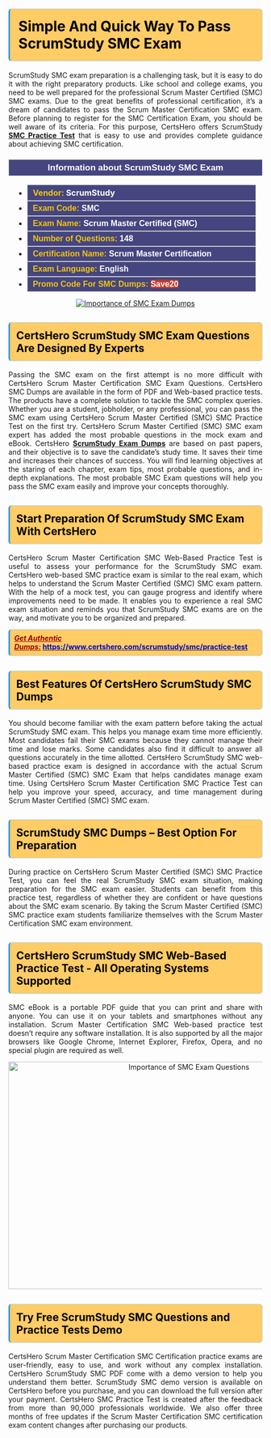 <h1><strong><span style="display:block; color:#000000; background:#ffcc66; border: 0.5px solid #AED6F1 ; border-left: 3px solid #3498DB; padding: .6em; border-radius: 6px;">Simple And Quick Way To Pass ScrumStudy SMC Exam</span></strong></h1>

<p style="text-align: justify;">ScrumStudy SMC exam preparation is a challenging task, but it is easy to do it with the right preparatory products. Like school and college exams, you need to be well prepared for the professional Scrum Master Certified (SMC) SMC exams. Due to the great benefits of professional certification, it’s a dream of candidates to pass the Scrum Master Certification SMC exam. Before planning to register for the SMC Certification Exam, you should be well aware of its criteria. For this purpose, CertsHero offers ScrumStudy <a href="https://www.certshero.com/scrumstudy/smc"><strong>SMC Practice Test</strong></a> that is easy to use and provides complete guidance about achieving SMC certification.</p>

<h3 style="background: #454580; border: 1px solid rgb(204, 204, 204); padding: 5px 10px; text-align: center;"><span style="color:#ffffff;"><span style="font-size:11pt"><span style="line-height:normal"><span style="font-family:Calibri,sans-serif"><b><span style="font-size:13.0pt"><span cambria="">Information about ScrumStudy SMC Exam</span></span></b></span></span></span></span></h3>

<ul>
	<li style="margin:0cm 10pt">
	<div style="background:#454580; border: 1px solid rgb(204, 204, 204); padding: 5px 10px; text-align: justify;"><span style="font-size:11pt"><span style="line-height:normal"><span style="tab-stops:list 36.0pt"><span style="font-fam ily:Calibri,sans-serif"><b><span style="font-size:12.0pt"><span new="" roman="" style="font-family:" times=""><span style="color:#f1c40f;">Vendor:</span> <span style="color:#ffffff;">ScrumStudy</span></span></span></b></span></span></span></span></div>
	</li>
	<li style="margin:0cm 10pt">
	<div style="background: #454580; border: 1px solid rgb(204, 204, 204); padding: 5px 10px; text-align: justify;"><span style="font-size:11pt"><span style="line-height:normal"><span style="tab-stops:list 36.0pt"><span style="font-family:Calibri,sans-serif"><b><span style="font-size:12.0pt"><span new="" roman="" style="font-family:" times=""><span style="color:#f1c40f;">Exam Code:</span> <span style="color:#ffffff;">SMC</span></span></span></b></span></span></span></span></div>
	</li>
	<li style="margin:0cm 10pt">
	<div style="background: #454580; border: 1px solid rgb(204, 204, 204); padding: 5px 10px; text-align: justify;"><span style="font-size:11pt"><span style="line-height:normal"><span style="tab-stops:list 36.0pt"><span style="font-family:Calibri,sans-serif"><b><span style="font-size:12.0pt"><span new="" roman="" style="font-family:" times=""><span style="color:#f1c40f;">Exam Name:</span> <span style="color:#ffffff;">Scrum Master Certified (SMC)</span></span></span></b></span></span></span></span></div>
	</li>
	<li style="margin:0cm 10pt">
	<div style="background: #454580; border: 1px solid rgb(204, 204, 204); padding: 5px 10px;"><span style="font-size:11pt"><span style="line-height:normal"><span style="tab-stops:list 36.0pt"><span style="font-family:Calibri,sans-serif"><b><span style="font-size:12.0pt"><span new="" roman="" style="font-family:" times=""><span style="color:#f1c40f;">Number of Questions: </span><span style="color:#ffffff;">148</span></span></span></b></span></span></span></span></div>
	</li>
	<li style="margin:0cm 10pt">
	<div style="background: #454580; border: 1px solid rgb(204, 204, 204); padding: 5px 10px; text-align: justify;"><span style="font-size:11pt"><span style="line-height:normal"><span style="tab-stops:list 36.0pt"><span style="font-family:Calibri,sans-serif"><b><span style="font-size:12.0pt"><span new="" roman="" style="font-family:" times=""><span style="color:#f1c40f;">Certification Name:</span> <span style="color:#ffffff;">Scrum Master Certification</span></span></span></b></span></span></span></span></div>
	</li>
	<li style="margin:0cm 10pt">
	<div style="background: #454580; border: 1px solid rgb(204, 204, 204); padding: 5px 10px; text-align: justify;"><span style="font-size:11pt"><span style="line-height:normal"><span style="tab-stops:list 36.0pt"><span style="font-family:Calibri,sans-serif"><b><span style="font-size:12.0pt"><span new="" roman="" style="font-family:" times=""><span style="color:#f1c40f;">Exam Language:</span> <span style="color:#ffffff;">English</span></span></span></b></span></span></span></span></div>
	</li>
	<li style="margin:0cm 10pt">
	<div style="background: #454580; border: 1px solid rgb(204, 204, 204); padding: 5px 10px;"><span style="font-size:11pt"><span style="line-height:normal"><span style="tab-stops:list 36.0pt"><span style="font-family:Calibri,sans-serif"><b><span style="font-size:12.0pt"><span new="" roman="" style="font-family:" times=""><span style="color:#f1c40f;">Promo Code For SMC Dumps: </span><span style="color:#ffffff;"><span style="background-color:#c0392b;">Save20</span></span></span></span></b></span></span></span></span></div>
	</li>
</ul>

<p style="text-align: center;"><a href="https://www.certshero.com/scrumstudy/smc" rel="NOFOLLOW"><img alt="Importance of SMC Exam Dumps" src="https://i.imgur.com/UZuq4Dk.jpeg" /></a></p>

<h2><strong><span style="display:block; color:#000000; background:#ffcc66; border: 0.5px solid #AED6F1 ; border-left: 3px solid #3498DB; padding: .6em; border-radius: 6px;">CertsHero ScrumStudy SMC Exam Questions Are Designed By Experts</span></strong></h2>

<p style="text-align: justify;">Passing the SMC exam on the first attempt is no more difficult with CertsHero Scrum Master Certification SMC Exam Questions. CertsHero SMC Dumps are available in the form of PDF and Web-based practice tests. The products have a complete solution to tackle the SMC complex queries. Whether you are a student, jobholder, or any professional, you can pass the SMC exam using CertsHero Scrum Master Certified (SMC) SMC Practice Test on the first try. CertsHero Scrum Master Certified (SMC) SMC exam expert has added the most probable questions in the mock exam and eBook. CertsHero <a href="https://www.certshero.com/scrumstudy"><strong>ScrumStudy Exam Dumps</strong></a> are based on past papers, and their objective is to save the candidate’s study time. It saves their time and increases their chances of success. You will find learning objectives at the staring of each chapter, exam tips, most probable questions, and in-depth explanations. The most probable SMC Exam questions will help you pass the SMC exam easily and improve your concepts thoroughly.</p>

<h2><strong><span style="display:block; color:#000000; background:#ffcc66; border: 0.5px solid #AED6F1 ; border-left: 3px solid #3498DB; padding: .6em; border-radius: 6px;">Start Preparation Of ScrumStudy SMC Exam With CertsHero</span></strong></h2>

<p style="text-align: justify;">CertsHero Scrum Master Certification SMC Web-Based Practice Test is useful to assess your performance for the ScrumStudy SMC exam. CertsHero web-based SMC practice exam is similar to the real exam, which helps to understand the Scrum Master Certified (SMC) SMC exam pattern. With the help of a mock test, you can gauge progress and identify where improvements need to be made. It enables you to experience a real SMC exam situation and reminds you that ScrumStudy SMC exams are on the way, and motivate you to be organized and prepared.</p>

<p><strong><span style="display:block; color:#990000; background:#ffcc66; border: 0.5px solid #AED6F1 ; border-left: 3px solid #3498DB; padding: .6em; border-radius: 6px;"><span style="font-size:14px;"><u><i>Get Authentic Dumps:</i></u></span> <a href="https://www.certshero.com/scrumstudy/smc/practice-test"><span style="color:#0000cc;">https://www.certshero.com/scrumstudy/smc/practice-test</span></a></span></strong></p>

<h2><strong><span style="display:block; color:#000000; background:#ffcc66; border: 0.5px solid #AED6F1 ; border-left: 3px solid #3498DB; padding: .6em; border-radius: 6px;">Best Features Of CertsHero ScrumStudy SMC Dumps</span></strong></h2>

<p style="text-align: justify;">You should become familiar with the exam pattern before taking the actual ScrumStudy SMC exam. This helps you manage exam time more efficiently. Most candidates fail their SMC exams because they cannot manage their time and lose marks. Some candidates also find it difficult to answer all questions accurately in the time allotted. CertsHero ScrumStudy SMC web-based practice exam is designed in accordance with the actual Scrum Master Certified (SMC) SMC Exam that helps candidates manage exam time. Using CertsHero Scrum Master Certification SMC Practice Test can help you improve your speed, accuracy, and time management during Scrum Master Certified (SMC) SMC exam.</p>

<h2><strong><span style="display:block; color:#000000; background:#ffcc66; border: 0.5px solid #AED6F1 ; border-left: 3px solid #3498DB; padding: .6em; border-radius: 6px;">ScrumStudy SMC Dumps – Best Option For Preparation</span></strong></h2>

<p style="text-align: justify;">During practice on CertsHero Scrum Master Certified (SMC) SMC Practice Test, you can feel the real ScrumStudy SMC exam situation, making preparation for the SMC exam easier. Students can benefit from this practice test, regardless of whether they are confident or have questions about the SMC exam scenario. By taking the Scrum Master Certified (SMC) SMC practice exam students familiarize themselves with the Scrum Master Certification SMC exam environment.</p>

<h2><strong><span style="display:block; color:#000000; background:#ffcc66; border: 0.5px solid #AED6F1 ; border-left: 3px solid #3498DB; padding: .6em; border-radius: 6px;">CertsHero ScrumStudy SMC Web-Based Practice Test - All Operating Systems Supported</span></strong></h2>

<p style="text-align: justify;">SMC eBook is a portable PDF guide that you can print and share with anyone. You can use it on your tablets and smartphones without any installation. Scrum Master Certification SMC Web-based practice test doesn’t require any software installation. It is also supported by all the major browsers like Google Chrome, Internet Explorer, Firefox, Opera, and no special plugin are required as well.</p>

<p style="text-align: center;"><a href="https://www.certshero.com/product-detail/smc" rel="NOFOLLOW"><img alt="Importance of SMC Exam Questions" height="450" src="https://i.redd.it/vixpkfso1g981.jpg" width="700" /></a></p>

<h2><strong><span style="display:block; color:#000000; background:#ffcc66; border: 0.5px solid #AED6F1 ; border-left: 3px solid #3498DB; padding: .6em; border-radius: 6px;">Try Free ScrumStudy SMC Questions and Practice Tests Demo</span></strong></h2>

<p style="text-align: justify;">CertsHero Scrum Master Certification SMC Certification practice exams are user-friendly, easy to use, and work without any complex installation. CertsHero ScrumStudy SMC PDF come with a demo version to help you understand them better. ScrumStudy SMC demo version is available on CertsHero before you purchase, and you can download the full version after your payment. CertsHero SMC Practice Test is created after the feedback from more than 90,000 professionals worldwide. We also offer three months of free updates if the Scrum Master Certification SMC certification exam content changes after purchasing our products.</p>
